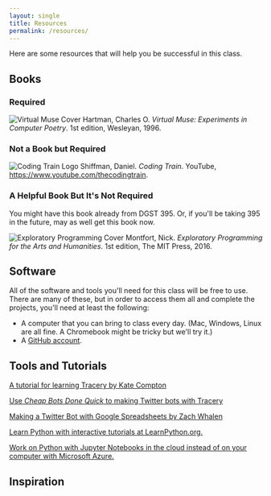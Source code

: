 ```yaml
---
layout: single
title: Resources
permalink: /resources/
---
```


Here are some resources that will help you be successful in this class.

## Books

<h3 style="clear:left">Required</h3>

<img class="rt" src="{{ site.baseurl }}/images/virtualmuse.jpg" alt="Virtual Muse Cover" /> Hartman, Charles O. _Virtual Muse: Experiments in Computer Poetry_. 1st edition, Wesleyan, 1996.

<h3 style="clear:left">Not a Book but Required</h3>

<img class="rt" src="{{ site.baseurl }}/images/coding-train.jpg" alt="Coding Train Logo" /> Shiffman, Daniel. _Coding Train_. YouTube, <a href="https://www.youtube.com/thecodingtrain">https://www.youtube.com/thecodingtrain</a>.


<h3 style="clear:left">A Helpful Book But It's Not Required</h3>
You might have this book already from DGST 395. Or, if you'll be taking 395 in the future, may as well get this book now.

<img class="rt" src="{{ site.baseurl }}/images/ep.jpg" alt="Exploratory Programming Cover" /> Montfort, Nick. _Exploratory Programming for the Arts and Humanities_. 1st edition, The MIT Press, 2016.

## Software

All of the software and tools you'll need for this class will be free to use. There are many of these, but in order to access them all and complete the projects, you'll need at least the following:

 - A computer that you can bring to class every day. (Mac, Windows, Linux are all fine. A Chromebook might be tricky but we'll try it.)
 - A <a href="http://www.github.com">GitHub account</a>.

## Tools and Tutorials

<a href="http://www.crystalcodepalace.com/traceryTut.html">A tutorial for learning Tracery by Kate Compton</a>

<a href="http://cheapbotsdonequick.com">Use _Cheap Bots Done Quick_ to making Twitter bots with Tracery</a>

<a href="https://zachwhalen.github.io/ssbot/">Making a Twitter Bot with Google Spreadsheets by Zach Whalen</a>

<a href="http://www.learnpython.org">Learn Python with interactive tutorials at LearnPython.org.</a>

<a href="http://notebooks.azure.com">Work on Python with Jupyter Notebooks in the cloud instead of on your computer with Microsoft Azure.</a>

## Inspiration





